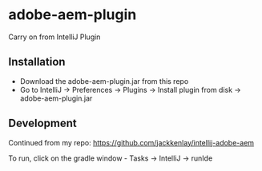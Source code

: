 # adobe-aem-plugin
Carry on from IntelliJ Plugin

## Installation

* Download the adobe-aem-plugin.jar from this repo
* Go to IntelliJ -> Preferences -> Plugins -> Install plugin from disk -> adobe-aem-plugin.jar


## Development

Continued from my repo: https://github.com/jackkenlay/intellij-adobe-aem

To run, click on the gradle window - Tasks -> IntelliJ -> runIde

